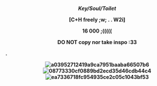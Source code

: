 <p align ="center"> <i><b>Key/Soul/Toilet</i>

<p align="center"> [C+H freely ;w; . . W2i]    
<p align="center">  16 000 ;(((((
<p align="center"> DO NOT copy nor take inspo :33

. <p align="center">![a03952712419a9ca7951baaba66507b6](https://github.com/user-attachments/assets/4a191825-d688-4987-8dab-855e9b866015) 
![08773330cf0889bd2ecd35d46cdb44c4](https://github.com/user-attachments/assets/7544a290-ff79-44df-97f3-1670b4778845)
![ea7336718fc954935ce2c05c1043bf53](https://github.com/user-attachments/assets/fa9c3d22-32bc-445f-86ff-a4a13863f9bf)

